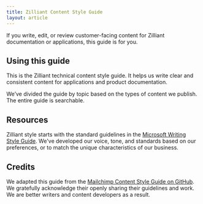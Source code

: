 ```yaml
---
title: Zilliant Content Style Guide
layout: article
---
```


If you write, edit, or review customer-facing content for Zilliant documentation or applications, this guide is for you.

## Using this guide

This is the Zilliant technical content style guide. It helps us write clear and consistent content for applications and product documentation.

We’ve divided the guide by topic based on the types of content we publish. The entire guide is searchable.

## Resources

Zilliant style starts with the standard guidelines in the <a href="https://learn.microsoft.com/en-us/style-guide/welcome/" target="_blank">Microsoft Writing Style Guide</a>. 
We've developed our voice, tone, and standards based on our preferences, or to match the unique characteristics of our business.

## Credits

We adapted this guide from the [Mailchimp Content Style Guide on GitHub](https://github.com/mailchimp/content-style-guide). We gratefully acknowledge their openly sharing their guidelines and work. We are better writers and content developers as a result.
